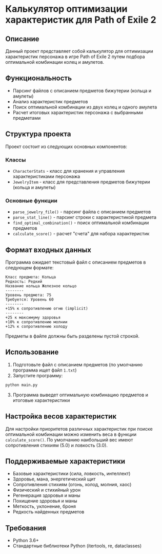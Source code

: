 


          
# Калькулятор оптимизации характеристик для Path of Exile 2

## Описание
Данный проект представляет собой калькулятор для оптимизации характеристик персонажа в игре Path of Exile 2 путем подбора оптимальной комбинации колец и амулетов.

## Функциональность
- Парсинг файлов с описанием предметов бижутерии (кольца и амулеты)
- Анализ характеристик предметов
- Поиск оптимальной комбинации из двух колец и одного амулета
- Расчет итоговых характеристик персонажа с выбранными предметами

## Структура проекта
Проект состоит из следующих основных компонентов:

### Классы
- `CharacterStats` - класс для хранения и управления характеристиками персонажа
- `JewelryItem` - класс для представления предметов бижутерии (кольца и амулеты)

### Основные функции
- `parse_jewelry_file()` - парсинг файла с описанием предметов
- `parse_stat_line()` - парсинг строки с характеристикой предмета
- `find_optimal_combination()` - поиск оптимальной комбинации предметов
- `calculate_score()` - расчет "счета" для набора характеристик

## Формат входных данных
Программа ожидает текстовый файл с описанием предметов в следующем формате:

```
Класс предмета: Кольца
Редкость: Редкий
Название кольца Железное кольцо
--------
Уровень предмета: 75
Требуется: Уровень 60
--------
+15% к сопротивлению огню (implicit)
--------
+25 к максимуму здоровья
+10% к сопротивлению молнии
+12% к сопротивлению холоду
```

Предметы в файле должны быть разделены пустой строкой.

## Использование
1. Подготовьте файл с описанием предметов (по умолчанию программа ищет файл `1.txt`)
2. Запустите программу:
```bash
python main.py
```
3. Программа выведет оптимальную комбинацию предметов и итоговые характеристики

## Настройка весов характеристик
Для настройки приоритетов различных характеристик при поиске оптимальной комбинации можно изменить веса в функции `calculate_score()`. По умолчанию наибольший вес имеют сопротивления стихиям (5.0) и ловкость (3.0).

## Поддерживаемые характеристики
- Базовые характеристики (сила, ловкость, интеллект)
- Здоровье, мана, энергетический щит
- Сопротивления стихиям (огонь, холод, молния, хаос)
- Физический и стихийный урон
- Регенерация здоровья и маны
- Похищение здоровья и маны
- Меткость, уклонение, броня
- Редкость найденных предметов

## Требования
- Python 3.6+
- Стандартные библиотеки Python (itertools, re, dataclasses)

        
